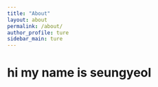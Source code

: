 ```yaml
---
title: "About"
layout: about
permalink: /about/
author_profile: ture
sidebar_main: ture
---
```

# hi my name is seungyeol